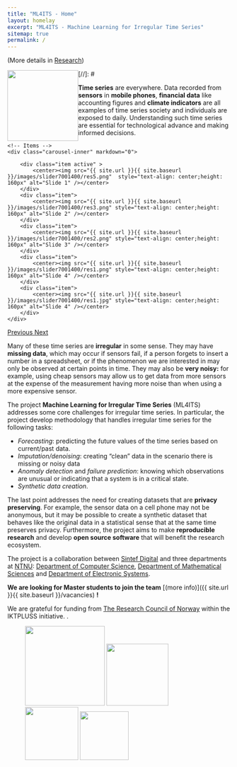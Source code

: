 ```yaml
---
title: "ML4ITS - Home"
layout: homelay
excerpt: "ML4ITS - Machine Learning for Irregular Time Series"
sitemap: true
permalink: /
---
```



(More details in [Research](research))


[//]: # <img src="{{ site.url }}{{ site.baseurl }}/images/logopic/ml4its.png" style="float: left;width: 160px"> 

**Time series** are everywhere. Data recorded from **sensors** in **mobile phones**, **financial data** like accounting figures and **climate indicators** are all examples of time series society and individuals are exposed to daily. Understanding such time series are essential for technological advance and making informed decisions. 

<div markdown="0" id="carousel" class="carousel slide" data-ride="carousel" data-interval="5000" data-pause="hover" >
    <!-- Menu -->
    <!--<ol class="carousel-indicators">
        <li data-target="#carousel" data-slide-to="0" class="active"></li>
        <li data-target="#carousel" data-slide-to="1"></li>
        <li data-target="#carousel" data-slide-to="2"></li>
        <li data-target="#carousel" data-slide-to="3"></li>
    </ol> !-->

    <!-- Items -->
    <div class="carousel-inner" markdown="0">

        <div class="item active" >
            <center><img src="{{ site.url }}{{ site.baseurl }}/images/slider7001400/res5.png"  style="text-align: center;height: 160px" alt="Slide 1" /></center>
        </div>
        <div class="item">
            <center><img src="{{ site.url }}{{ site.baseurl }}/images/slider7001400/res3.png" style="text-align: center;height: 160px" alt="Slide 2" /></center>
        </div>
        <div class="item">
            <center><img src="{{ site.url }}{{ site.baseurl }}/images/slider7001400/res2.png" style="text-align: center;height: 160px" alt="Slide 3" /></center>
        </div>
        <div class="item">
            <center><img src="{{ site.url }}{{ site.baseurl }}/images/slider7001400/res1.png" style="text-align: center;height: 160px" alt="Slide 4" /></center>
        </div>
        <div class="item">
            <center><img src="{{ site.url }}{{ site.baseurl }}/images/slider7001400/res1.jpg" style="text-align: center;height: 160px" alt="Slide 4" /></center>
        </div>
    </div>
  <a class="left carousel-control" href="#carousel" role="button" data-slide="prev">
    <span class="glyphicon glyphicon-chevron-left" aria-hidden="true"></span>
    <span class="sr-only">Previous</span>
  </a>
  <a class="right carousel-control" href="#carousel" role="button" data-slide="next">
    <span class="glyphicon glyphicon-chevron-right" aria-hidden="true"></span>
    <span class="sr-only">Next</span>
  </a>
</div>

Many of these time series are **irregular** in some sense. They may have **missing data**, which may occur if sensors fail, if a person forgets to insert a number in a spreadsheet, or if the phenomenon we are interested in may only be observed at certain points in time. They may also be **very noisy:** for example, using cheap sensors may allow us to get data from more sensors at the expense of the measurement having more noise than when using a more expensive sensor. 

The project **Machine Learning for Irregular Time Series** (ML4ITS) addresses some core challenges for irregular time series. In particular, the project develop methodology that handles irregular time series for the following tasks:

 - *Forecasting*: predicting the future values of the time series based on current/past data.
 - *Imputation/denoising*: creating “clean” data in the scenario there is missing or noisy data
 - *Anomaly detection* and *failure prediction*: knowing which observations are unusual or indicating that a system is in a critical state.
 - *Synthetic data creation*.
 
The last point addresses the need for creating datasets that are **privacy preserving**. For example, the sensor data on a cell phone may not be anonymous, but it may be possible to create a synthetic dataset that behaves like the original data in a statistical sense that at the same time preserves privacy. Furthermore, the project aims to make **reproducible research** and develop **open source software** that will benefit the research ecosystem.

The project is a collaboration between [Sintef Digital](https://www.sintef.no/digital/) and three departments at [NTNU](https://www.ntnu.edu/): [Department of Computer Science](https://www.ntnu.edu/idi), [Department of Mathematical Sciences](https://www.ntnu.edu/imf) and [Department of Electronic Systems](https://www.ntnu.edu/ies).


 <!-- **We are  hiring two PhD students and Master students to join the team** [(more info)]({{ site.url }}{{ site.baseurl }}/vacancies) **!** -->

**We are looking for Master students to join the team** [(more info)]({{ site.url }}{{ site.baseurl }}/vacancies) **!**

We are grateful for funding from [The Research Council of Norway](href="https://www.forskningsradet.no/") within the IKTPLUSS initiative. .

<figure class="fourth">
  <img src="{{ site.url }}{{ site.baseurl }}/images/logopic/sintef.png" style="width: 180px">
  <img src="{{ site.url }}{{ site.baseurl }}/images/logopic/ntnu.png" style="width: 140px">
  <img src="{{ site.url }}{{ site.baseurl }}/images/logopic/ailab.png" style="width: 120px">
  <img src="{{ site.url }}{{ site.baseurl }}/images/logopic/iot_ntnu.png" style="width: 110px">
</figure>
